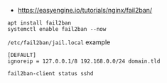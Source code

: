 * https://easyengine.io/tutorials/nginx/fail2ban/

```shell
apt install fail2ban
systemctl enable fail2ban --now
```

`/etc/fail2ban/jail.local` example
```
[DEFAULT]
ignoreip = 127.0.0.1/8 192.168.0.0/24 domain.tld
```

```shell
fail2ban-client status sshd
```
